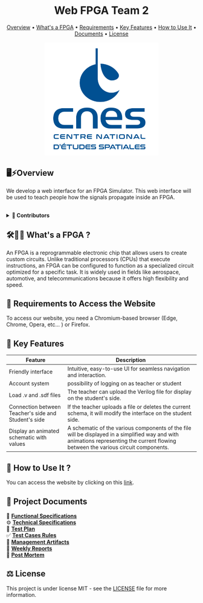 <div align="center">

# Web FPGA Team 2

</div>

<p align="center">
  <a href="#️overview">Overview</a> •
  <a href="#️-whats-a-fpga-">What's a FPGA</a> •
  <a href="#-requirements-to-access-the-website">Requirements</a> •
  <a href="#-key-features">Key Features</a> •
  <a href="#-how-to-use-it-">How to Use It</a> •
  <a href="#-project-documents">Documents</a> •
  <a href="#️-license">License</a>
</p>

<div align="center">
    <img src ="Documents\ReadmeExtensions\3000px_Bleu.jpg" width=auto height="300">
</div>


## 🖥️⚡Overview
We develop a web interface for an FPGA Simulator. This web interface will be used to teach people how the signals propagate inside an FPGA.

<br>
<details>

<summary><b> 👤 Contributors </b></summary>
<br>

| Photo                                                                                                           | Role               | Name              | Contact                                                                                                                                                                                                                                                                                                     |
| --------------------------------------------------------------------------------------------------------------- | ------------------ | ----------------- | ----------------------------------------------------------------------------------------------------------------------------------------------------------------------------------------------------------------------------------------------------------------------------------------------------------- |
| <img src="https://ca.slack-edge.com/T07N4K3NA3Z-U07NK6MCR0A-g4cac1c20a04-192" width="100px" height="100">       | Project Manager    | Enoal ADAM        | [![GitHub](https://img.shields.io/badge/-GitHub-181717?logo=github&logoColor=white&style=flat-square)](https://github.com/EnoGame29)[![LinkedIn](https://img.shields.io/badge/-LinkedIn-0077B5?logo=linkedin&logoColor=white&style=flat-square)](https://www.linkedin.com/in/enoal-adam-02552932a/)         |
| <img src="https://gravatar.com/avatar/fbb2631ed2b14d85006ea91fcf223680?size=128&d=mp" width="100" height="100"> | Program Manager    | Salaheddine NAMIR | [![GitHub](https://img.shields.io/badge/-GitHub-181717?logo=github&logoColor=white&style=flat-square)](https://github.com/T3rryc)[![LinkedIn](https://img.shields.io/badge/-LinkedIn-0077B5?logo=linkedin&logoColor=white&style=flat-square)](https://www.linkedin.com/in/salaheddine-namir-3402471b8/)     |
| <img src="https://ca.slack-edge.com/T019N8PRR7W-U07DQ644220-32f6fb88c2d8-192" width="100" height="100">         | Tech Lead          | Léna De GERMAIN   | [![GitHub](https://img.shields.io/badge/GitHub-181717?style=flat&logo=github&logoColor=white)](https://github.com/lenadg18)[![LinkedIn](https://img.shields.io/badge/LinkedIn-0077B5?style=flat&logo=linkedin&logoColor=white)](https://www.linkedin.com/in/lena-degermain-5535a032a/)                      |
| <img src="https://avatars.githubusercontent.com/u/146005340?v=4" width=100 height="100">                        | Software Developer | Ian LAURENT       | [![GitHub](https://img.shields.io/badge/-GitHub-181717?logo=github&logoColor=white&style=flat-square)](https://github.com/Ianlaur)[![LinkedIn](https://img.shields.io/badge/-LinkedIn-0077B5?logo=linkedin&logoColor=white&style=flat-square)](https://www.linkedin.com/in/ian-h-laurent/)                  |
| <img src="https://gravatar.com/avatar/dc3a8fc938e413abe9fb0053201896e7?size=128&d=mp" width=100 height="100">   | Software Developer | Lucas AUBARD      | [![GitHub](https://img.shields.io/badge/-GitHub-181717?logo=github&logoColor=white&style=flat-square)](https://github.com/LucasAub)[![LinkedIn](https://img.shields.io/badge/-LinkedIn-0077B5?logo=linkedin&logoColor=white&style=flat-square)](https://www.linkedin.com/in/lucas-aubard-596b37251/)        |
| <img src="https://ca.slack-edge.com/T019N8PRR7W-U05T1QGDPGC-5b740608e738-192" width="100" height="100">         | Quality Assurance  | Mattéo LEFIN      | [![GitHub](https://img.shields.io/badge/-GitHub-181717?logo=github&logoColor=white&style=flat-square)](https://github.com/Mattstar64)[![LinkedIn](https://img.shields.io/badge/-LinkedIn-0077B5?logo=linkedin&logoColor=white&style=flat-square)](https://www.linkedin.com/in/matt%C3%A9o-lefin-380272293/) |



</details>
 
## 🛠️🧑‍💻 What's a FPGA ?
An FPGA is a reprogrammable electronic chip that allows users to create custom circuits. Unlike traditional processors (CPUs) that execute instructions, an FPGA can be configured to function as a specialized circuit optimized for a specific task. It is widely used in fields like aerospace, automotive, and telecommunications because it offers high flexibility and speed.

## 🔑 Requirements to Access the Website

To access our website, you need a Chromium-based browser (Edge, Chrome, Opera, etc... ) or Firefox.

## 🌟 Key Features
| Feature | Description |
| ------- | ----------- |
|Friendly interface|Intuitive, easy-to-use UI for seamless navigation and interaction.|
|Account system|possibility of logging on as teacher or student|
|Load .v and .sdf files|The teacher can upload the Verilog file for display on the student's side.|
|Connection between Teacher's side and Student's side|If the teacher uploads a file or deletes the current schema, it will modify the interface on the student side.|
|Display an animated schematic with values|A schematic of the various components of the file will be displayed in a simplified way and with animations representing the current flowing between the various circuit components.|


## 📖 How to Use It ?
You can access the website by clicking on this [link](https://algosup.github.io/2024-2025-project-4-web-fpga-team-2/).

## 📂 Project Documents

📄 [**Functional Specifications**](https://github.com/algosup/2024-2025-project-4-web-fpga-team-2/blob/main/Documents/Functional/functionalSpecification.md) <br>
⚙️ [**Technical Specifications** ](https://github.com/algosup/2024-2025-project-4-web-fpga-team-2/blob/main/Documents/Technical/technicalSpecification.md) <br>
🧪 [**Test Plan** ](https://github.com/algosup/2024-2025-project-4-web-fpga-team-2/blob/main/Documents/TestPlan/testPlan.md) <br>
✅ [**Test Cases Rules**](https://github.com/algosup/2024-2025-project-4-web-fpga-team-2/blob/main/Documents/TestPlan/testCaseRules.md) <br>
📑 [ **Management Artifacts**](https://github.com/algosup/2024-2025-project-4-web-fpga-team-2/blob/main/Documents/Management/ManagementArtifacts) <br>
📆 [ **Weekly Reports** ](https://github.com/algosup/2024-2025-project-4-web-fpga-team-2/blob/main/Documents/Management/WeeklyReports) <br>
📌 [ **Post Mortem** ](https://github.com/algosup/2024-2025-project-4-web-fpga-team-2/blob/main/Documents/Management/postMortem.md) <br>

## ⚖️ License

This project is under license MIT - see the [LICENSE](https://github.com/algosup/2024-2025-project-4-web-fpga-team-2/blob/main/LICENSE) file for more information.
